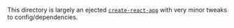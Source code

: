 This directory is largely an ejected [`create-react-app`](https://github.com/facebook/create-react-app) with very minor tweaks to config/dependencies.
